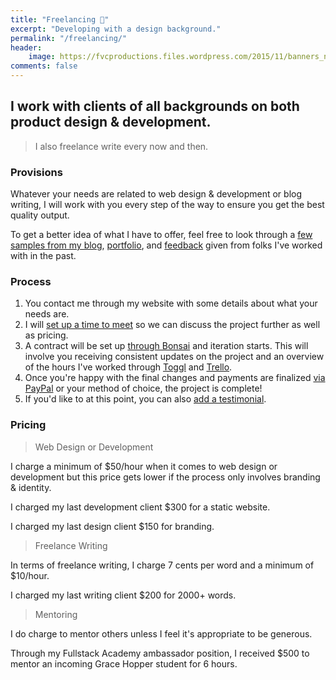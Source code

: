 ```yaml
---
title: "Freelancing 💎️"
excerpt: "Developing with a design background."
permalink: "/freelancing/"
header:
    image: https://fvcproductions.files.wordpress.com/2015/11/banners_new-001.jpeg
comments: false
---
```


## I work with clients of all backgrounds on both product design & development.

> I also freelance write every now and then.

### Provisions

Whatever your needs are related to web design & development or blog writing, I will work with you every step of the way to ensure you get the best quality output.

To get a better idea of what I have to offer, feel free to look through a [few samples from my blog](/blog), [portfolio](/portfolio), and [feedback](/feedback) given from folks I've worked with in the past.

### Process

1.  You contact me through my website with some details about what your needs are.
2.  I will [set up a time to meet](http://calendly.com/fvcproductions) so we can discuss the project further as well as pricing.
3.  A contract will be set up [through Bonsai](https://www.hellobonsai.com) and iteration starts. This will involve you receiving consistent updates on the project and an overview of the hours I've worked through [Toggl](https://toggl.com/) and [Trello](http://trello.com).
4.  Once you're happy with the final changes and payments are finalized [via PayPal](http://paypal.me/fvcproductions) or your method of choice, the project is complete!
5.  If you'd like to at this point, you can also [add a testimonial](http://fvcproductions.com/contact/feedback/).

### Pricing

> Web Design or Development

I charge a minimum of $50/hour when it comes to web design or development but this price gets lower if the process only involves branding & identity.

I charged my last development client $300 for a static website.

I charged my last design client $150 for branding.

> Freelance Writing

In terms of freelance writing, I charge 7 cents per word and a minimum of $10/hour.

I charged my last writing client $200 for 2000+ words.

> Mentoring

I do charge to mentor others unless I feel it's appropriate to be generous.

Through my Fullstack Academy ambassador position, I received $500 to mentor an incoming Grace Hopper student for 6 hours.